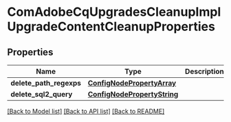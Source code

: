 # ComAdobeCqUpgradesCleanupImplUpgradeContentCleanupProperties

## Properties
Name | Type | Description | Notes
------------ | ------------- | ------------- | -------------
**delete_path_regexps** | [**ConfigNodePropertyArray**](ConfigNodePropertyArray.md) |  | [optional] 
**delete_sql2_query** | [**ConfigNodePropertyString**](ConfigNodePropertyString.md) |  | [optional] 

[[Back to Model list]](../README.md#documentation-for-models) [[Back to API list]](../README.md#documentation-for-api-endpoints) [[Back to README]](../README.md)


